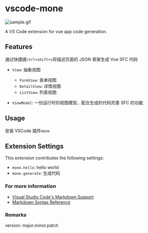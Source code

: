# vscode-mone

![sample.gif](https://i.loli.net/2019/02/26/5c754a88ea372.gif)

A VS Code extension for vue app code generation.

## Features

通过快捷键`ctrl+shift+s`将描述页面的 JSON 骨架生成 Vue SFC 代码

- `View`: 抽象视图

  - `FormView`: 表单视图
  - `DetailView`: 详情视图
  - `ListView`: 列表视图

- `ViewModel`: 一份运行时的视图模型，配合生成的代码完善 SFC 的功能

## Usage

安装 VSCode 插件`mone`

## Extension Settings

This extension contributes the following settings:

- `mone.hello`: hello world
- `mone.genarate`: 生成代码

### For more information

- [Visual Studio Code's Markdown Support](http://code.visualstudio.com/docs/languages/markdown)
- [Markdown Syntax Reference](https://help.github.com/articles/markdown-basics/)

### Remarks

version: major.minor.patch
